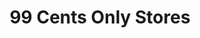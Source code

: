 ---
title: "99 Cents Only Stores"
url: /apache-junction/99-cents-only-stores/
shop: variety store
---
